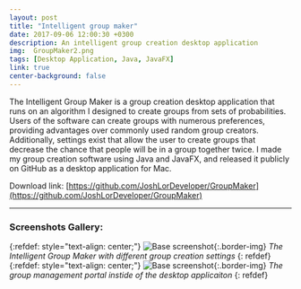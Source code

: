 ```yaml
---
layout: post
title: "Intelligent group maker"
date: 2017-09-06 12:00:30 +0300
description: An intelligent group creation desktop application
img:  GroupMaker2.png
tags: [Desktop Application, Java, JavaFX]
link: true
center-background: false
---
```

The Intelligent Group Maker is a group creation desktop application that runs on an algorithm I designed to create groups from sets of probabilities. Users of the software can create groups with numerous preferences, providing advantages over commonly used random group creators. Additionally, settings exist that allow the user to create groups that decrease the chance that people will be in a group together twice. I made my group creation software using Java and JavaFX, and released it publicly on GitHub as a desktop application for Mac.

Download link: [https://github.com/JoshLorDeveloper/GroupMaker](https://github.com/JoshLorDeveloper/GroupMaker)

---

### Screenshots Gallery:

{:refdef: style="text-align: center;"}
![Base screenshot]({{site.baseurl}}/assets/img/GroupMaker3.png){:.border-img}
*The Intelligent Group Maker with different group creation settings*
{: refdef}
<br />
{:refdef: style="text-align: center;"}
![Base screenshot]({{site.baseurl}}/assets/img/GroupMaker1.png){:.border-img}
*The group management portal instide of the desktop applicaiton*
{: refdef}